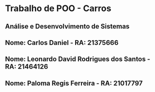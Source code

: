 # Trabalho de POO - Carros
## Análise e Desenvolvimento de Sistemas

## Nome: Carlos Daniel - RA: 21375666
## Nome: Leonardo David Rodrigues dos Santos - RA: 21464126
## Nome: Paloma Regis Ferreira - RA: 21017797
